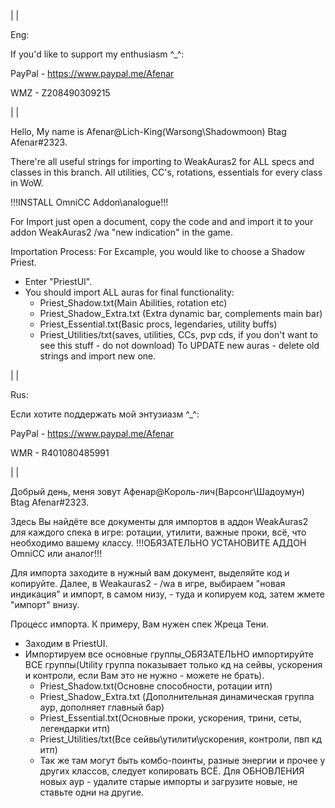 |
|

Eng:

If you'd like to support my enthusiasm ^_^:

PayPal - https://www.paypal.me/Afenar

WMZ -  Z208490309215

|
|

Hello, My name is Afenar@Lich-King(Warsong\Shadowmoon) Btag Afenar#2323.

There're all useful strings for importing to WeakAuras2 for ALL specs and classes in this branch. All utilities, CC's,
rotations, essentials for every class in WoW.

!!!INSTALL OmniCC Addon\analogue!!!

For Import just open a document, copy the code and and import it to your addon WeakAuras2 /wa "new indication"  in the game.

Importation Process:
For Excample, you would like to choose a Shadow Priest.
- Enter "PriestUI".
- You should import ALL auras for final functionality:
	- Priest_Shadow.txt(Main Abilities, rotation etc)
	- Priest_Shadow_Extra.txt (Extra dynamic bar, complements main bar)
	- Priest_Essential.txt(Basic procs, legendaries, utility buffs)
	- Priest_Utilities/txt(saves, utilities, CCs, pvp cds, if you don't want to see this stuff - do not download)
To UPDATE new auras - delete old strings and import new one.

|
|

Rus:

Если хотите поддержать мой энтузиазм ^_^:

PayPal - https://www.paypal.me/Afenar

WMR - R401080485991

|
|

Добрый день, меня зовут Афенар@Король-лич(Варсонг\Шадоумун) Btag Afenar#2323.

Здесь Вы найдёте все документы для импортов в аддон WeakAuras2 для каждого спека в игре: ротации, утилити, важные проки, всё, что необходимо вашему классу.
!!!ОБЯЗАТЕЛЬНО УСТАНОВИТЕ АДДОН OmniCC или аналог!!!

Для импорта заходите в нужный вам документ, выделяйте код и копируйте. Далее, в Weakauras2 - /wa в игре, выбираем "новая индикация" и импорт, в самом низу, - туда и копируем код, затем жмете "импорт" внизу.
	
Процесс импорта.
К примеру, Вам нужен спек Жреца Тени. 
- Заходим в PriestUI.
- Импортируем все основные группы_ОБЯЗАТЕЛЬНО импортируйте ВСЕ группы(Utility группа показывает только кд на сейвы, ускорения и контроли, если Вам это не нужно - можете не брать).
	- Priest_Shadow.txt(Основне способности, ротации итп)
	- Priest_Shadow_Extra.txt (Дополнительная динамическая группа аур, дополняет главный бар)
	- Priest_Essential.txt(Основные проки, ускорения, трини, сеты, легендарки итп)
	- Priest_Utilities/txt(Все сейвы\утилити\ускорения, контроли, пвп кд итп)
	- Так же там могут быть комбо-поинты, разные энергии и прочее у других классов, следует копировать ВСЁ.
Для ОБНОВЛЕНИЯ новых аур - удалите старые импорты и загрузите новые, не ставьте одни на другие.
